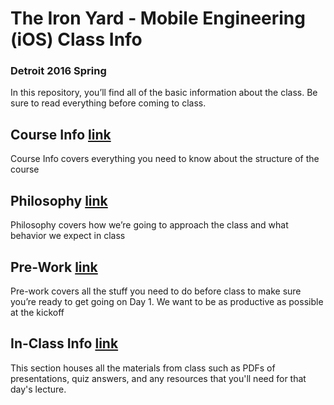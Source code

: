# The Iron Yard - Mobile Engineering (iOS) Class Info
### Detroit 2016 Spring

In this repository, you’ll find all of the basic information about the class. Be sure to read everything before coming to class.

## Course Info [link](https://github.com/TIY-DET-ME-2016-Spring/ClassInfo/blob/master/courseinfo.md)

Course Info covers everything you need to know about the structure of the course

## Philosophy [link](https://github.com/TIY-DET-ME-2016-Spring/ClassInfo/blob/master/philosophy.md)

Philosophy covers how we’re going to approach the class and what behavior we expect in class

## Pre-Work [link](https://github.com/TIY-DET-ME-2016-Spring/ClassInfo/blob/master/prework.md)

Pre-work covers all the stuff you need to do before class to make sure you’re ready to get going on Day 1. We want to be as productive as possible at the kickoff

## In-Class Info [link](https://github.com/TIY-DET-ME-2016-Spring/InClassMaterials)

This section houses all the materials from class such as PDFs of presentations, quiz answers, and any resources that you'll need for that day's lecture.